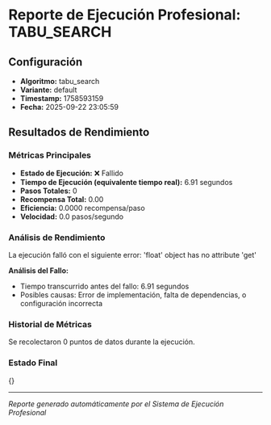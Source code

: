 # Reporte de Ejecución Profesional: TABU_SEARCH

## Configuración
- **Algoritmo:** tabu_search
- **Variante:** default
- **Timestamp:** 1758593159
- **Fecha:** 2025-09-22 23:05:59

## Resultados de Rendimiento

### Métricas Principales
- **Estado de Ejecución:** ❌ Fallido
- **Tiempo de Ejecución (equivalente tiempo real):** 6.91 segundos
- **Pasos Totales:** 0
- **Recompensa Total:** 0.00
- **Eficiencia:** 0.0000 recompensa/paso
- **Velocidad:** 0.0 pasos/segundo

### Análisis de Rendimiento

La ejecución falló con el siguiente error: 'float' object has no attribute 'get'

**Análisis del Fallo:**
- Tiempo transcurrido antes del fallo: 6.91 segundos
- Posibles causas: Error de implementación, falta de dependencias, o configuración incorrecta


### Historial de Métricas
Se recolectaron 0 puntos de datos durante la ejecución.

### Estado Final
{}

---
*Reporte generado automáticamente por el Sistema de Ejecución Profesional*
